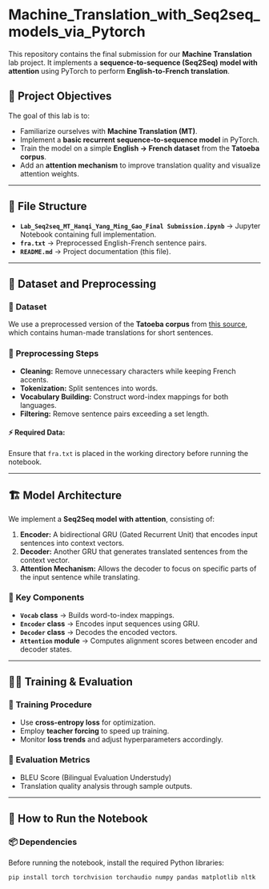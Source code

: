 # Machine_Translation_with_Seq2seq_models_via_Pytorch

This repository contains the final submission for our **Machine Translation** lab project. It implements a **sequence-to-sequence (Seq2Seq) model with attention** using PyTorch to perform **English-to-French translation**.

## 📌 Project Objectives
The goal of this lab is to:
- Familiarize ourselves with **Machine Translation (MT)**.
- Implement a **basic recurrent sequence-to-sequence model** in PyTorch.
- Train the model on a simple **English → French dataset** from the **Tatoeba corpus**.
- Add an **attention mechanism** to improve translation quality and visualize attention weights.

---

## 📂 File Structure
- **`Lab_Seq2seq_MT_Hanqi_Yang_Ming_Gao_Final Submission.ipynb`** → Jupyter Notebook containing full implementation.
- **`fra.txt`** → Preprocessed English-French sentence pairs.
- **`README.md`** → Project documentation (this file).

---

## 📖 Dataset and Preprocessing
### 🔹 **Dataset**
We use a preprocessed version of the **Tatoeba corpus** from [this source](https://www.manythings.org/anki/), which contains human-made translations for short sentences.

### 🔹 **Preprocessing Steps**
- **Cleaning:** Remove unnecessary characters while keeping French accents.
- **Tokenization:** Split sentences into words.
- **Vocabulary Building:** Construct word-index mappings for both languages.
- **Filtering:** Remove sentence pairs exceeding a set length.

#### ⚡ Required Data:
Ensure that `fra.txt` is placed in the working directory before running the notebook.

---

## 🏗️ Model Architecture
We implement a **Seq2Seq model with attention**, consisting of:

1. **Encoder:** A bidirectional GRU (Gated Recurrent Unit) that encodes input sentences into context vectors.
2. **Decoder:** Another GRU that generates translated sentences from the context vector.
3. **Attention Mechanism:** Allows the decoder to focus on specific parts of the input sentence while translating.

### 🔹 **Key Components**
- **`Vocab` class** → Builds word-to-index mappings.
- **`Encoder` class** → Encodes input sequences using GRU.
- **`Decoder` class** → Decodes the encoded vectors.
- **`Attention` module** → Computes alignment scores between encoder and decoder states.

---

## 🏋️‍♂️ Training & Evaluation
### 🔹 **Training Procedure**
- Use **cross-entropy loss** for optimization.
- Employ **teacher forcing** to speed up training.
- Monitor **loss trends** and adjust hyperparameters accordingly.

### 🔹 **Evaluation Metrics**
- BLEU Score (Bilingual Evaluation Understudy)
- Translation quality analysis through sample outputs.

---

## 🚀 How to Run the Notebook
### 📦  **Dependencies**
Before running the notebook, install the required Python libraries:
```bash
pip install torch torchvision torchaudio numpy pandas matplotlib nltk
